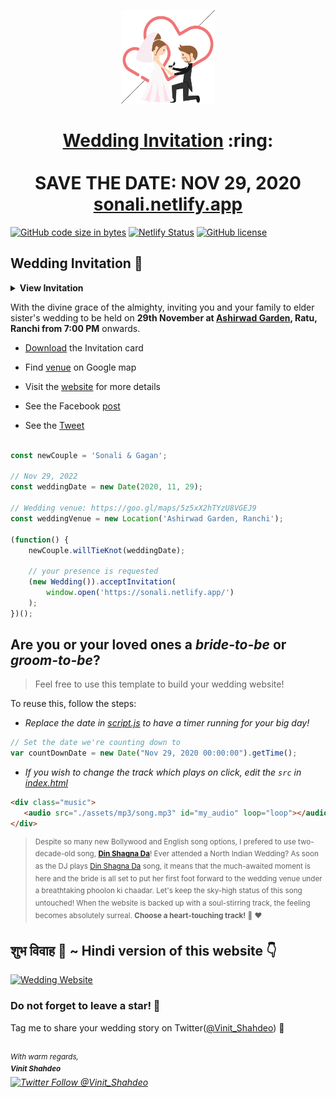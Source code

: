 
<p align="center"><a href="https://sonali.netlify.app/"><img src="./assets/wedding.gif" width="150px" height="150px"/></a></p>
<h1 align="center"><a href="https://sonali.netlify.app/">Wedding Invitation</a> :ring: <br> <br> SAVE THE DATE: NOV 29, 2020 <br> <a href="https://sonali.netlify.app/">sonali.netlify.app</a></h1>

[![GitHub code size in bytes](https://img.shields.io/github/languages/code-size/vinitshahdeo/Wedding-Invitation?logo=github)](https://sonali.netlify.app/) [![Netlify Status](https://api.netlify.com/api/v1/badges/e945f101-f434-45e6-8c33-df855c6b2082/deploy-status)](https://app.netlify.com/sites/sonali/deploys) [![GitHub license](https://img.shields.io/github/license/vinitshahdeo/Wedding-Invitation?logo=github)](https://github.com/vinitshahdeo/Wedding-Invitation)

## Wedding Invitation :ring:

<details>
  <summary><strong>View Invitation</strong></summary>
  <a href="https://sonali.netlify.app/"><img src="./assets/img/sonali.jpeg" /></a>
</details>

With the divine grace of the almighty,
inviting you and your family to elder sister's wedding to be held on **29th November at [Ashirwad Garden](https://goo.gl/maps/5z5xX2hTYzU8VGEJ9), Ratu, Ranchi from 7:00 PM** onwards.

- [Download](https://github.com/vinitshahdeo/vinitshahdeo/raw/master/docs/Sonali%20%26%20Gagan.pdf) the Invitation card

- Find [venue](https://goo.gl/maps/5z5xX2hTYzU8VGEJ9) on Google map

- Visit the [website](https://sonali.netlify.app/) for more details

- See the Facebook [post](https://www.facebook.com/vinit.shahdeo/posts/3521599654622390)

- See the [Tweet](https://twitter.com/Vinit_Shahdeo/status/1328570280705482752)

```js

const newCouple = 'Sonali & Gagan';

// Nov 29, 2022
const weddingDate = new Date(2020, 11, 29);

// Wedding venue: https://goo.gl/maps/5z5xX2hTYzU8VGEJ9
const weddingVenue = new Location('Ashirwad Garden, Ranchi');

(function() {
    newCouple.willTieKnot(weddingDate);

    // your presence is requested
    (new Wedding()).acceptInvitation(
        window.open('https://sonali.netlify.app/')
    );
})();


```

## Are you or your loved ones a *bride-to-be* or *groom-to-be*? 
> Feel free to use this template to build your wedding website!

To reuse this, follow the steps:

- *Replace the date in [script.js](https://github.com/vinitshahdeo/Wedding-Invitation/blob/master/js/script.js#L29) to have a timer running for your big day!*

```js
// Set the date we're counting down to
var countDownDate = new Date("Nov 29, 2020 00:00:00").getTime();
```

- *If you wish to change the track which plays on click, edit the `src` in [index.html](https://github.com/vinitshahdeo/Wedding-Invitation/blob/760c4aa437115fc365f5cb86a4b428b0e292b5ba/index.html#L69)*

```html
<div class="music">
   <audio src="./assets/mp3/song.mp3" id="my_audio" loop="loop"></audio> 
</div>
```

> <sup>Despite so many new Bollywood and English song options, I prefered to use two-decade-old song, **[Din Shagna Da](https://youtu.be/X0MDALpV29s)**! Ever attended a North Indian Wedding? As soon as the DJ plays [Din Shagna Da](https://youtu.be/Mj4eK5YViCs) song, it means that the much-awaited moment is here and the bride is all set to put her first foot forward to the wedding venue under a breathtaking phoolon ki chaadar. Let's keep the sky-high status of this song untouched! When the website is backed up with a soul-stirring track, the feeling becomes absolutely surreal. **Choose a heart-touching track!** :musical_note: :heart: </sup>

## शुभ विवाह 🎉  ~ Hindi version of this website 👇

[![Wedding Website](https://github-readme-stats.vercel.app/api/pin/?username=vinitshahdeo&repo=wedding-website)](https://github.com/vinitshahdeo/wedding-website/)

### Do not forget to leave a star! :hugs:

Tag me to share your wedding story on Twitter([@Vinit_Shahdeo](https://twitter.com/Vinit_Shahdeo)) :yellow_heart:

<br><sup><i>With warm regards,<br>
**Vinit Shahdeo**<i></sup><br>
[![Twitter Follow @Vinit_Shahdeo](https://img.shields.io/twitter/follow/Vinit_Shahdeo?style=social)](https://twitter.com/Vinit_Shahdeo)
